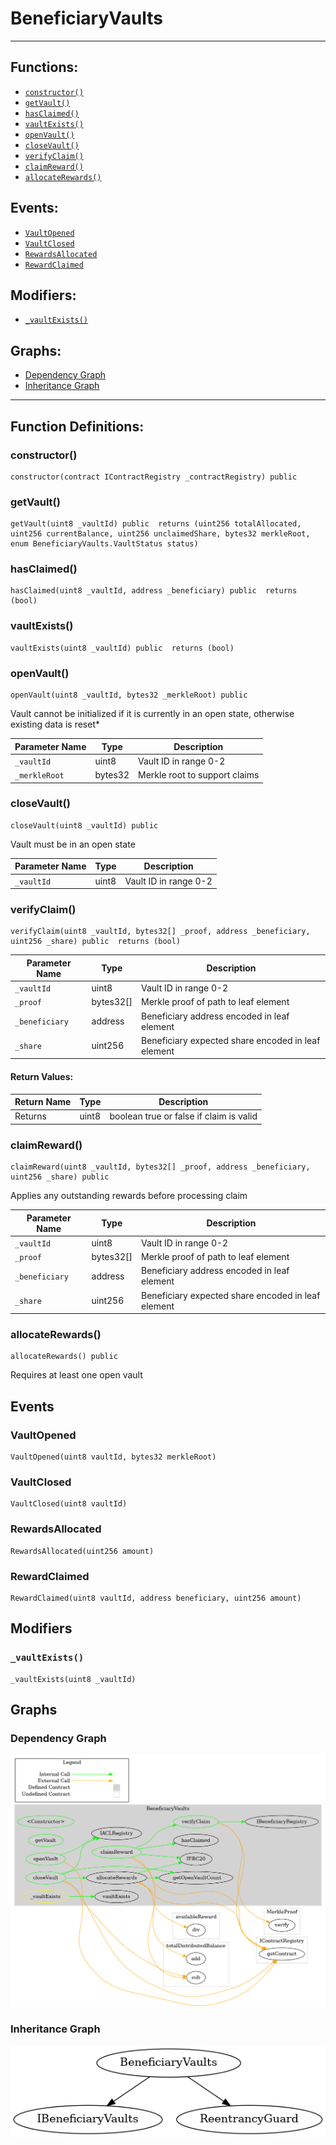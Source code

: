 # BeneficiaryVaults
***
## Functions:
- [`constructor()`](#constructor)
- [`getVault()`](#getvault)
- [`hasClaimed()`](#hasclaimed)
- [`vaultExists()`](#vaultexists)
- [`openVault()`](#openvault)
- [`closeVault()`](#closevault)
- [`verifyClaim()`](#verifyclaim)
- [`claimReward()`](#claimreward)
- [`allocateRewards()`](#allocaterewards)
## Events:
- [`VaultOpened`](#vaultopened)
- [`VaultClosed`](#vaultclosed)
- [`RewardsAllocated`](#rewardsallocated)
- [`RewardClaimed`](#rewardclaimed)
## Modifiers:
- [`_vaultExists()`](#_vaultexists)
## Graphs:
- [Dependency Graph](#dependency-graph)
- [Inheritance Graph](#inheritance-graph)
***
## Function Definitions:
###  constructor()
```
constructor(contract IContractRegistry _contractRegistry) public 
```
###  getVault()
```
getVault(uint8 _vaultId) public  returns (uint256 totalAllocated, uint256 currentBalance, uint256 unclaimedShare, bytes32 merkleRoot, enum BeneficiaryVaults.VaultStatus status)
```
###  hasClaimed()
```
hasClaimed(uint8 _vaultId, address _beneficiary) public  returns (bool)
```
###  vaultExists()
```
vaultExists(uint8 _vaultId) public  returns (bool)
```
###  openVault()
```
openVault(uint8 _vaultId, bytes32 _merkleRoot) public 
```
Vault cannot be initialized if it is currently in an open state, otherwise existing data is reset*

| Parameter Name | Type | Description |
|------------|-----| -------|
| `_vaultId`| uint8| Vault ID in range 0-2|
| `_merkleRoot`| bytes32| Merkle root to support claims|

###  closeVault()
```
closeVault(uint8 _vaultId) public 
```
Vault must be in an open state

| Parameter Name | Type | Description |
|------------|-----| -------|
| `_vaultId`| uint8| Vault ID in range 0-2|

###  verifyClaim()
```
verifyClaim(uint8 _vaultId, bytes32[] _proof, address _beneficiary, uint256 _share) public  returns (bool)
```

| Parameter Name | Type | Description |
|------------|-----| -------|
| `_vaultId`| uint8| Vault ID in range 0-2|
| `_proof`| bytes32[]| Merkle proof of path to leaf element|
| `_beneficiary`| address| Beneficiary address encoded in leaf element|
| `_share`| uint256| Beneficiary expected share encoded in leaf element|

#### Return Values:

| Return Name | Type | Description |
|-------------|-------|------------|
|Returns| uint8|boolean true or false if claim is valid|

###  claimReward()
```
claimReward(uint8 _vaultId, bytes32[] _proof, address _beneficiary, uint256 _share) public 
```
Applies any outstanding rewards before processing claim

| Parameter Name | Type | Description |
|------------|-----| -------|
| `_vaultId`| uint8| Vault ID in range 0-2|
| `_proof`| bytes32[]| Merkle proof of path to leaf element|
| `_beneficiary`| address| Beneficiary address encoded in leaf element|
| `_share`| uint256| Beneficiary expected share encoded in leaf element|

###  allocateRewards()
```
allocateRewards() public 
```
Requires at least one open vault
## Events
### VaultOpened
```
VaultOpened(uint8 vaultId, bytes32 merkleRoot)
```
### VaultClosed
```
VaultClosed(uint8 vaultId)
```
### RewardsAllocated
```
RewardsAllocated(uint256 amount)
```
### RewardClaimed
```
RewardClaimed(uint8 vaultId, address beneficiary, uint256 amount)
```
## Modifiers
### `_vaultExists()`
```
_vaultExists(uint8 _vaultId)
```
## Graphs
### Dependency Graph
![Dependency Graph](/docs/images/BeneficiaryVaults_dependency_graph.png)
### Inheritance Graph
![Inheritance Graph](/docs/images/BeneficiaryVaults_inheritance_graph.png)
